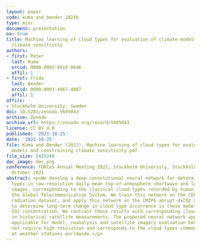 ```yaml
---
layout: paper
code: kuma_and_bender_2021b
type: misc
document: presentation
oa: true
title: Machine learning of cloud types for evaluation of climate models and constraining
  climate sensitivity
authors:
- first: Peter
  last: Kuma
  orcid: 0000-0002-0910-8646
  affil: 1
- first: Frida
  last: Bender
  orcid: 0000-0003-4867-4007
  affil: 1
affils:
- Stockholm University, Sweden
doi: 10.5281/zenodo.5605043
archive: Zenodo
archive_url: https://zenodo.org/record/5605043
license: CC BY 4.0
published: '2021-10-25'
date: '2021-10-25'
file: Kuma and Bender (2021), Machine learning of cloud types for evaluation of climate
  models and constraining climate sensitivity.pdf
file_size: 3415248
doc_image: doc.png
conference: FORCeS Annual Meeting 2021, Stockholm University, Stockholm, Sweden, 25-29
  October 2021
abstract: <p>We develop a deep convolutional neural network for determination of cloud
  types in low-resolution daily mean top-of-atmosphere shortwave and longwave radiation
  images, corresponding to the classical cloud types recorded by human observers in
  the Global Telecommunication System. We train this network on the CERES top of atmosphere
  radiation dataset, and apply this network on the CMIP6 abrupt-4xCO2 model output
  to determine long-term change in cloud type occurrence in these models with increasing
  CO2 concentration. We contrast these results with corresponding cloud type change
  in historical satellite measurements. The proposed neural network approach is broadly
  applicable for model, reanalysis and satellite imagery evaluation because it does
  not require high resolution and corresponds to the cloud types commonly recorded
  at weather stations worldwide.</p>
---
```

